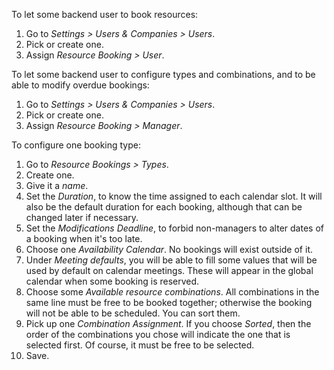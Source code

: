 To let some backend user to book resources:

1.  Go to *Settings \> Users & Companies \> Users*.
2.  Pick or create one.
3.  Assign *Resource Booking \> User*.

To let some backend user to configure types and combinations, and to be
able to modify overdue bookings:

1.  Go to *Settings \> Users & Companies \> Users*.
2.  Pick or create one.
3.  Assign *Resource Booking \> Manager*.

To configure one booking type:

1.  Go to *Resource Bookings \> Types*.
2.  Create one.
3.  Give it a *name*.
4.  Set the *Duration*, to know the time assigned to each calendar slot.
    It will also be the default duration for each booking, although that
    can be changed later if necessary.
5.  Set the *Modifications Deadline*, to forbid non-managers to alter
    dates of a booking when it's too late.
6.  Choose one *Availability Calendar*. No bookings will exist outside
    of it.
7.  Under *Meeting defaults*, you will be able to fill some values that
    will be used by default on calendar meetings. These will appear in
    the global calendar when some booking is reserved.
8.  Choose some *Available resource combinations*. All combinations in
    the same line must be free to be booked together; otherwise the
    booking will not be able to be scheduled. You can sort them.
9.  Pick up one *Combination Assignment*. If you choose *Sorted*, then
    the order of the combinations you chose will indicate the one that
    is selected first. Of course, it must be free to be selected.
10. Save.
